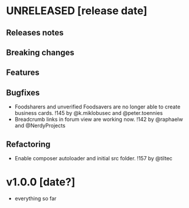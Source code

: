 # UNRELEASED [release date]

## Releases notes

## Breaking changes

## Features

## Bugfixes
- Foodsharers and unverified Foodsavers are no longer able to create business cards. !145 by @k.miklobusec and @peter.toennies
- Breadcrumb links in forum view are working now. !142 by @raphaelw and @NerdyProjects

## Refactoring
- Enable composer autoloader and initial src folder. !157 by @tiltec

# v1.0.0 [date?]

* everything so far
